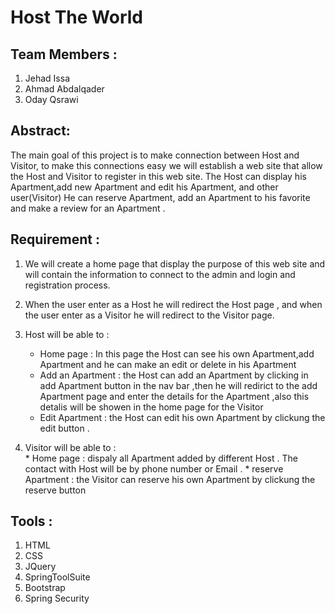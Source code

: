 # Host The World



## Team Members : 
1. Jehad Issa
2. Ahmad Abdalqader
3. Oday Qsrawi

## Abstract:
The main goal of this project is to make connection between Host and Visitor, to make this 
connections easy we will establish a web site that allow the Host and Visitor to register in this web 
site. The Host can display his Apartment,add new Apartment and edit his Apartment, and other user(Visitor)
He can reserve Apartment, add an Apartment to his favorite and make a review for an Apartment  .




## Requirement :
1. We will create a home page that  display the purpose of this web site and will contain the 
information to connect to the admin and login and registration process.

2. When the user enter as a Host he will redirect the Host page , and when the user enter as a 
Visitor he will redirect to the Visitor page.

3. Host will be able to :
      * Home page : In this page the Host can see his own Apartment,add Apartment and  he can make an edit or delete in his Apartment  
      * Add an Apartment : the Host can add an Apartment by clicking in add Apartment button in the nav bar ,then he will redirict to the add  Apartment page and enter the details
      for the  Apartment ,also this detalis will be showen in the home page for the Visitor 
      * Edit Apartment : the Host can edit his own Apartment by clickung the edit button .
      
4. Visitor will be able to :<br />
       * Home page : dispaly all Apartment  added  by  different Host . 
        The contact with Host will be by phone  number or Email .
       * reserve Apartment : the Visitor can reserve  his own Apartment by clickung the reserve button


 ## Tools :
 1. HTML
 2. CSS
 3. JQuery
 4. SpringToolSuite
 5. Bootstrap
 6. Spring Security



